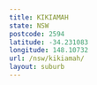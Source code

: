```yaml
---
title: KIKIAMAH
state: NSW
postcode: 2594
latitude: -34.231083
longitude: 148.10732
url: /nsw/kikiamah/
layout: suburb
---
```

